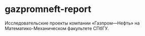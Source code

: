 # gazpromneft-report
Исследовательские проекты компании «Газпром—Нефть» на Математико-Механическом факультете СПбГУ.
